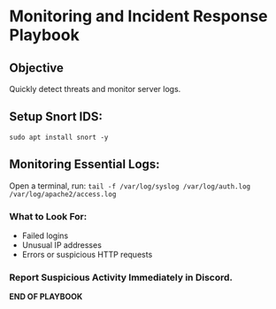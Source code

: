 # Monitoring and Incident Response Playbook

## Objective
Quickly detect threats and monitor server logs.

## Setup Snort IDS:
`sudo apt install snort -y`


## Monitoring Essential Logs:
Open a terminal, run:
`tail -f /var/log/syslog /var/log/auth.log /var/log/apache2/access.log`


### **What to Look For:**
- Failed logins
- Unusual IP addresses
- Errors or suspicious HTTP requests

### **Report Suspicious Activity Immediately in Discord.**

**END OF PLAYBOOK**

